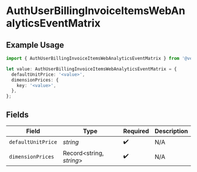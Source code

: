 # AuthUserBillingInvoiceItemsWebAnalyticsEventMatrix

## Example Usage

```typescript
import { AuthUserBillingInvoiceItemsWebAnalyticsEventMatrix } from '@vercel/client/models/components';

let value: AuthUserBillingInvoiceItemsWebAnalyticsEventMatrix = {
  defaultUnitPrice: '<value>',
  dimensionPrices: {
    key: '<value>',
  },
};
```

## Fields

| Field              | Type                     | Required           | Description |
| ------------------ | ------------------------ | ------------------ | ----------- |
| `defaultUnitPrice` | _string_                 | :heavy_check_mark: | N/A         |
| `dimensionPrices`  | Record<string, _string_> | :heavy_check_mark: | N/A         |

